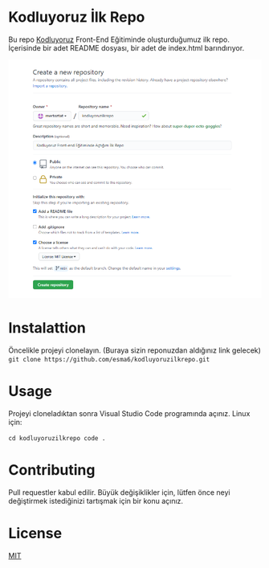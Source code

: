 # Kodluyoruz İlk Repo
Bu repo [Kodluyoruz](https://courses.kodluyoruz.org/) Front-End Eğitiminde oluşturduğumuz ilk repo. İçerisinde bir adet README dosyası, bir adet de index.html barındırıyor.

![resim](images/github.png)

# Instalattion
Öncelikle projeyi clonelayın. 
(Buraya sizin reponuzdan aldığınız link gelecek)
`
git clone https://github.com/esma6/kodluyoruzilkrepo.git
`

# Usage
Projeyi cloneladıktan sonra Visual Studio Code programında açınız.
Linux için:

`
cd kodluyoruzilkrepo code .
`

# Contributing
Pull requestler kabul edilir. Büyük değişiklikler için, lütfen önce neyi değiştirmek istediğinizi tartışmak için bir konu açınız.

# License
[MIT](https://choosealicense.com/licenses/mit/)
